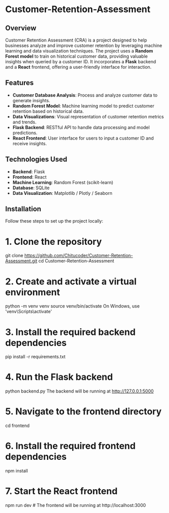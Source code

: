 # Customer-Retention-Assessment

## Overview

Customer Retention Assessment (CRA) is a project designed to help businesses analyze and improve customer retention by leveraging machine learning and data visualization techniques. The project uses a **Random Forest model** to train on historical customer data, providing valuable insights when queried by a customer ID. It incorporates a **Flask** backend and a **React** frontend, offering a user-friendly interface for interaction.

## Features

- **Customer Database Analysis**: Process and analyze customer data to generate insights.
- **Random Forest Model**: Machine learning model to predict customer retention based on historical data.
- **Data Visualizations**: Visual representation of customer retention metrics and trends.
- **Flask Backend**: RESTful API to handle data processing and model predictions.
- **React Frontend**: User interface for users to input a customer ID and receive insights.

## Technologies Used

- **Backend**: Flask
- **Frontend**: React
- **Machine Learning**: Random Forest (scikit-learn)
- **Database**: SQLite 
- **Data Visualization**: Matplotlib / Plotly / Seaborn

## Installation

Follow these steps to set up the project locally:

# 1. Clone the repository
git clone https://github.com/Chitucoder/Customer-Retention-Assessment.git
cd Customer-Retention-Assessment

# 2. Create and activate a virtual environment
python -m venv venv
source venv/bin/activate  On Windows, use 'venv\Scripts\activate'

# 3. Install the required backend dependencies
pip install -r requirements.txt

# 4. Run the Flask backend
python backend.py  The backend will be running at http://127.0.0.1:5000

# 5. Navigate to the frontend directory
cd frontend

# 6. Install the required frontend dependencies
npm install

# 7. Start the React frontend
npm run dev  # The frontend will be running at http://localhost:3000
